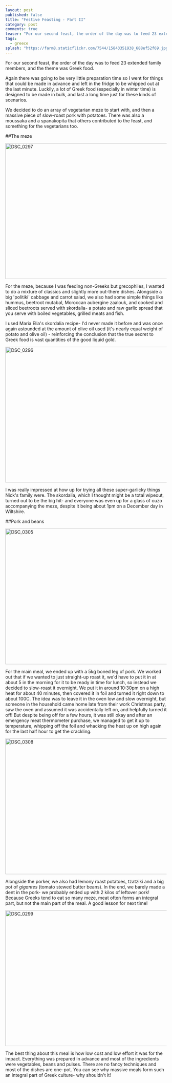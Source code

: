 ```yaml
---
layout: post
published: false
title: "Festive Feasting - Part II"
category: post
comments: true
teaser: "For our second feast, the order of the day was to feed 23 extended family members, and the theme was Greek food. "
tags: 
  - greece
splash: "https://farm8.staticflickr.com/7544/15843351938_688ef52f69.jpg"
---
```


For our second feast, the order of the day was to feed 23 extended family members, and the theme was Greek food. 

Again there was going to be very little preparation time so I went for things that could be made in advance and left in the fridge to be whipped out at the last minute. Luckily, a lot of Greek food (especially in winter time) is designed to be made in bulk, and last a long time just for these kinds of scenarios.

We decided to do an array of vegetarian meze to start with, and then a massive piece of slow-roast pork with potatoes. There was also a moussaka and a spanakopita that others contributed to the feast, and something for the vegetarians too.

##The meze

<a href="https://www.flickr.com/photos/elenijr/15843346908/" title="DSC_0297 by elenijr, on Flickr"><img src="https://farm9.staticflickr.com/8629/15843346908_8645ca2fff_z.jpg" width="640" height="424" alt="DSC_0297"></a>

For the meze, because I was feeding non-Greeks but grecophiles, I wanted to do a mixture of classics and slightly more out-there dishes. Alongside a big 'politiki' cabbage and carrot salad, we also had some simple things like hummus, beetroot mutabal, Moroccan aubergine zaalouk, and cooked and sliced beetroots served with skordalia- a potato and raw garlic spread that you serve with boiled vegetables, grilled meats and fish. 

I used Maria Elia's skordalia recipe- I'd never made it before and was once again astounded at the amount of olive oil used (it's nearly equal weight of potato and olive oil) - reinforcing the conclusion that the true secret to Greek food is vast quantities of the good liquid gold. 

<a href="https://www.flickr.com/photos/elenijr/15843345988/" title="DSC_0296 by elenijr, on Flickr"><img src="https://farm8.staticflickr.com/7470/15843345988_a9378e240c_z.jpg" width="640" height="424" alt="DSC_0296"></a>

I was really impressed at how up for trying all these super-garlicky things Nick's family were. The skordalia, which I thought might be a total wipeout, turned out to be the big hit- and everyone was even up for a glass of ouzo accompanying the meze, despite it being about 1pm on a December day in Wiltshire.

##Pork and beans

<a href="https://www.flickr.com/photos/elenijr/15844733299/" title="DSC_0305 by elenijr, on Flickr"><img src="https://farm8.staticflickr.com/7545/15844733299_c39e74c97a_z.jpg" width="640" height="424" alt="DSC_0305"></a>

For the main meal, we ended up with a 5kg boned leg of pork. We worked out that if we wanted to just straight-up roast it, we'd have to put it in at about 5 in the morning for it to be ready in time for lunch, so instead we decided to slow-roast it overnight. We put it in around 10:30pm on a high heat for about 40 minutes, then covered it in foil and turned it right down to about 100C. The idea was to leave it in the oven low and slow overnight, but someone in the household came home late from their work Christmas party, saw the oven and assumed it was accidentally left on, and helpfully turned it off! But despite being off for a few hours, it was still okay and after an emergency meat thermometer purchase, we managed to get it up to temperature, whipping off the foil and whacking the heat up on high again for the last half hour to get the crackling.

<a href="https://www.flickr.com/photos/elenijr/16030106152/" title="DSC_0308 by elenijr, on Flickr"><img src="https://farm8.staticflickr.com/7514/16030106152_d2dde5d903_z.jpg" width="640" height="424" alt="DSC_0308"></a>

Alongside the porker, we also had lemony roast potatoes, tzatziki and a big pot of _gigantes_ (tomato stewed butter beans). In the end, we barely made a dent in the pork- we probably ended up with 2 kilos of leftover pork! Because Greeks tend to eat so many meze, meat often forms an integral part, but not the main part of the meal. A good lesson for next time!

<a href="https://www.flickr.com/photos/elenijr/16005000206/" title="DSC_0299 by elenijr, on Flickr"><img src="https://farm9.staticflickr.com/8623/16005000206_679a3ea707_z.jpg" width="640" height="424" alt="DSC_0299"></a>

The best thing about this meal is how low cost and low effort it was for the impact. Everything was prepared in advance and most of the ingredients were vegetables, beans and pulses. There are no fancy techniques and most of the dishes are one-pot. You can see why massive meals form such an integral part of Greek culture- why shouldn't it!